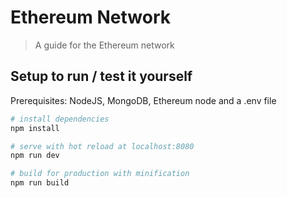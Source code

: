 
# Ethereum Network

> A guide for the Ethereum network

## Setup to run / test it yourself

Prerequisites: NodeJS, MongoDB, Ethereum node and a .env file

``` bash
# install dependencies
npm install

# serve with hot reload at localhost:8080
npm run dev

# build for production with minification
npm run build
```
